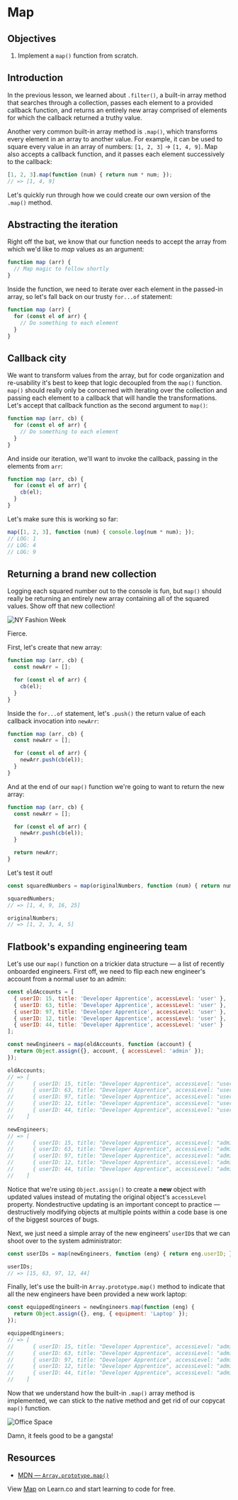 # Map

## Objectives
1. Implement a `map()` function from scratch.

## Introduction
In the previous lesson, we learned about `.filter()`, a built-in array method that searches through a collection, passes each element to a provided callback function, and returns an entirely new array comprised of elements for which the callback returned a truthy value.

Another very common built-in array method is `.map()`, which transforms every element in an array to another value. For example, it can be used to square every value in an array of numbers: `[1, 2, 3]` -> `[1, 4, 9]`. Map also accepts a callback function, and it passes each element successively to the callback:
```js
[1, 2, 3].map(function (num) { return num * num; });
// => [1, 4, 9]
```

Let's quickly run through how we could create our own version of the `.map()` method.

## Abstracting the iteration
Right off the bat, we know that our function needs to accept the array from which we'd like to _map_ values as an argument:
```js
function map (arr) {
  // Map magic to follow shortly
}
```

Inside the function, we need to iterate over each element in the passed-in array, so let's fall back on our trusty `for...of` statement:
```js
function map (arr) {
  for (const el of arr) {
    // Do something to each element
  }
}
```

## Callback city
We want to transform values from the array, but for code organization and re-usability it's best to keep that logic decoupled from the `map()` function. `map()` should really only be concerned with iterating over the collection and passing each element to a callback that will handle the transformations. Let's accept that callback function as the second argument to `map()`:
```js
function map (arr, cb) {
  for (const el of arr) {
    // Do something to each element
  }
}
```

And inside our iteration, we'll want to invoke the callback, passing in the elements from `arr`:
```js
function map (arr, cb) {
  for (const el of arr) {
    cb(el);
  }
}
```

Let's make sure this is working so far:
```js
map([1, 2, 3], function (num) { console.log(num * num); });
// LOG: 1
// LOG: 4
// LOG: 9
```

## Returning a brand new collection
Logging each squared number out to the console is fun, but `map()` should really be returning an entirely new array containing all of the squared values. Show off that new collection!

<picture>
  <source srcset="https://curriculum-content.s3.amazonaws.com/web-development/js/looping-and-iteration/map-readme/nyfw.webp" type="image/webp">
  <source srcset="https://curriculum-content.s3.amazonaws.com/web-development/js/looping-and-iteration/map-readme/nyfw.gif" type="image/gif">
  <img src="https://curriculum-content.s3.amazonaws.com/web-development/js/looping-and-iteration/map-readme/nyfw.gif" alt="NY Fashion Week">
</picture>

Fierce.

First, let's create that new array:
```js
function map (arr, cb) {
  const newArr = [];

  for (const el of arr) {
    cb(el);
  }
}
```

Inside the `for...of` statement, let's `.push()` the return value of each callback invocation into `newArr`:
```js
function map (arr, cb) {
  const newArr = [];

  for (const el of arr) {
    newArr.push(cb(el));
  }
}
```

And at the end of our `map()` function we're going to want to return the new array:
```js
function map (arr, cb) {
  const newArr = [];

  for (const el of arr) {
    newArr.push(cb(el));
  }

  return newArr;
}
```

Let's test it out!

```js
const squaredNumbers = map(originalNumbers, function (num) { return num * num; });

squaredNumbers;
// => [1, 4, 9, 16, 25]

originalNumbers;
// => [1, 2, 3, 4, 5]
```

## Flatbook's expanding engineering team
Let's use our `map()` function on a trickier data structure — a list of recently onboarded engineers. First off, we need to flip each new engineer's account from a normal user to an admin:
```js
const oldAccounts = [
  { userID: 15, title: 'Developer Apprentice', accessLevel: 'user' },
  { userID: 63, title: 'Developer Apprentice', accessLevel: 'user' },
  { userID: 97, title: 'Developer Apprentice', accessLevel: 'user' },
  { userID: 12, title: 'Developer Apprentice', accessLevel: 'user' },
  { userID: 44, title: 'Developer Apprentice', accessLevel: 'user' }
];

const newEngineers = map(oldAccounts, function (account) {
  return Object.assign({}, account, { accessLevel: 'admin' });
});

oldAccounts;
// => [
//      { userID: 15, title: "Developer Apprentice", accessLevel: "user" },
//      { userID: 63, title: "Developer Apprentice", accessLevel: "user" },
//      { userID: 97, title: "Developer Apprentice", accessLevel: "user" },
//      { userID: 12, title: "Developer Apprentice", accessLevel: "user" },
//      { userID: 44, title: "Developer Apprentice", accessLevel: "user" }
//    ]

newEngineers;
// => [
//      { userID: 15, title: "Developer Apprentice", accessLevel: "admin" },
//      { userID: 63, title: "Developer Apprentice", accessLevel: "admin" },
//      { userID: 97, title: "Developer Apprentice", accessLevel: "admin" },
//      { userID: 12, title: "Developer Apprentice", accessLevel: "admin" },
//      { userID: 44, title: "Developer Apprentice", accessLevel: "admin" }
//    ]
```

Notice that we're using `Object.assign()` to create a **new** object with updated values instead of mutating the original object's `accessLevel` property. Nondestructive updating is an important concept to practice — destructively modifying objects at multiple points within a code base is one of the biggest sources of bugs.

Next, we just need a simple array of the new engineers' `userID`s that we can shoot over to the system administrator:
```js
const userIDs = map(newEngineers, function (eng) { return eng.userID; });

userIDs;
// => [15, 63, 97, 12, 44]
```

Finally, let's use the built-in `Array.prototype.map()` method to indicate that all the new engineers have been provided a new work laptop:
```js
const equippedEngineers = newEngineers.map(function (eng) {
  return Object.assign({}, eng, { equipment: 'Laptop' });
});

equippedEngineers;
// => [
//      { userID: 15, title: "Developer Apprentice", accessLevel: "admin", equipment: "Laptop" },
//      { userID: 63, title: "Developer Apprentice", accessLevel: "admin", equipment: "Laptop" },
//      { userID: 97, title: "Developer Apprentice", accessLevel: "admin", equipment: "Laptop" },
//      { userID: 12, title: "Developer Apprentice", accessLevel: "admin", equipment: "Laptop" },
//      { userID: 44, title: "Developer Apprentice", accessLevel: "admin", equipment: "Laptop" }
//    ]
```

Now that we understand how the built-in `.map()` array method is implemented, we can stick to the native method and get rid of our copycat `map()` function.

<picture>
  <source srcset="https://curriculum-content.s3.amazonaws.com/web-development/js/looping-and-iteration/map-readme/office_space.webp" type="image/webp">
  <source srcset="https://curriculum-content.s3.amazonaws.com/web-development/js/looping-and-iteration/map-readme/office_space.gif" type="image/gif">
  <img src="https://curriculum-content.s3.amazonaws.com/web-development/js/looping-and-iteration/map-readme/office_space.gif" alt="Office Space">
</picture>

Damn, it feels good to be a gangsta!

## Resources
- [MDN — `Array.prototype.map()`](https://developer.mozilla.org/en-US/docs/Web/JavaScript/Reference/Global_Objects/Array/map)

<p class='util--hide'>View <a href='https://learn.co/lessons/js-looping-and-iteration-map-readme'>Map</a> on Learn.co and start learning to code for free.</p>

